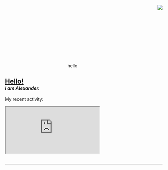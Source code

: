 <!--
<img src="https://user-images.githubusercontent.com/54555500/153712719-51c9fa3c-d2aa-4e3d-89de-5ca9799b6926.jpg" width="85%" height="50px" align="center"> 
-->
<svg xmlns="http://www.w3.org/2000/svg" width="200" height="200">
<span>hello</span>
  <script type="text/javascript">
    <![CDATA[
      // Your JavaScript code here
      function handleClick() {
        alert("SVG clicked!");
      }
    ]]>
  </script>
  <rect x="50" y="50" width="100" height="100" fill="blue" onclick="handleClick()" />
</svg>

<a href="https://cheeseonamonkey.github.io">
<img src="https://visitor-badge.laobi.icu/badge?page_id=cheeseonamonkey.cheeseonamonkey" align="right">
</a>



## <b><u> Hello! </u></b> <br> <sub><sub><i>I am Alexander.</i></sub></sub>

My recent activity:
<frame src="https://cheeseonamonkey.github.io/misc/GithubActivityWidget/?user=cheeseonamonkey" ></frame>
<iframe src="https://cheeseonamonkey.github.io/misc/GithubActivityWidget/?user=cheeseonamonkey" ></iframe>

<br>
<!--
### <a href="https://cheeseonamonkey.github.io">➪ Check out my stuff on my website </a><br> <sub><sub>&nbsp;&nbsp;&nbsp;&nbsp;&nbsp;&nbsp;&nbsp;&nbsp; <i>(cheeseonamonkey.github.io)</i></sub></sub>
-->



<!-- ##  📊 Stats -->



<br>




---


<br>


